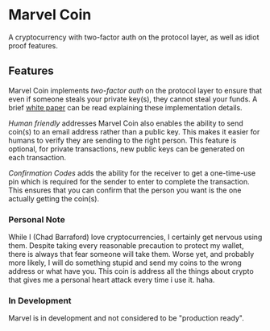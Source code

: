 # Marvel Coin

A cryptocurrency with two-factor auth on the protocol layer, as well as 
idiot proof features.

## Features

Marvel Coin implements *two-factor auth* on the protocol layer to ensure that
even if someone steals your private key(s), they cannot steal your funds. A
brief [white paper](https://github.com/CBarraford/2FA-Coin) can be read
explaining these implementation details.

*Human friendly* addresses Marvel Coin also enables the ability to send coin(s) to an email address
rather than a public key. This makes it easier for humans to verify they are
sending to the right person. This feature is optional, for private
transactions, new public keys can be generated on each transaction.

*Confirmation Codes* adds the ability for the receiver to get a one-time-use pin
which is required for the sender to enter to complete the transaction. This
ensures that you can confirm that the person you want is the one actually
getting the coin(s).

### Personal Note
While I (Chad Barraford) love cryptocurrencies, I certainly get nervous using
them. Despite taking every reasonable precaution to protect my wallet, there
is always that fear someone will take them. Worse yet, and probably more
likely, I will do something stupid and send my coins to the wrong address or
what have you. This coin is address all the things about crypto that gives me
a personal heart attack every time i use it. haha.

### In Development
Marvel is in development and not considered to be "production ready".
